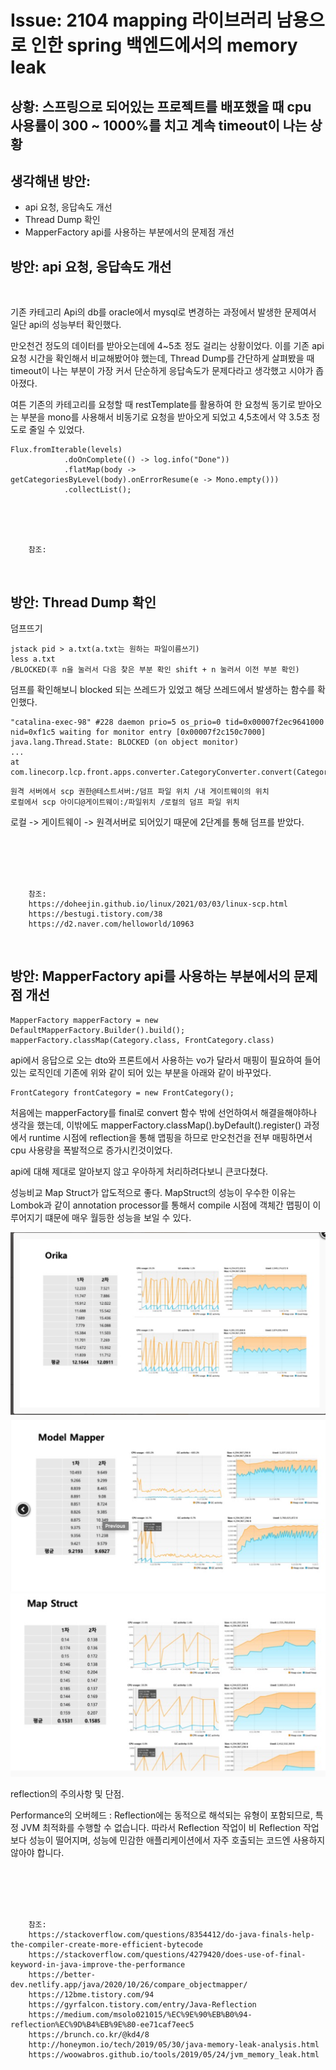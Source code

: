 <!--
author: Dailyscat
purpose: issue arrange
rules:
 (1) 헤더와 문단사이
    <br/>
    <br/>
 (2) 코드가 작성되는 부분은 >로 정리
 (3) 참조는 해당 내용 바로 아래
    <br/>
    <br/>
 (4) 명령어는 bold
 (5) 방안은 ## 안의 과정은 ###
-->

# Issue: 2104 mapping 라이브러리 남용으로 인한 spring 백엔드에서의 memory leak

## 상황: 스프링으로 되어있는 프로젝트를 배포했을 때 cpu 사용률이 300 ~ 1000%를 치고 계속 timeout이 나는 상황

## 생각해낸 방안:

- api 요청, 응답속도 개선
- Thread Dump 확인
- MapperFactory api를 사용하는 부분에서의 문제점 개선

## 방안: api 요청, 응답속도 개선

<br/>

기존 카테고리 Api의 db를 oracle에서 mysql로 변경하는 과정에서 발생한 문제여서 일단 api의 성능부터 확인했다.

만오천건 정도의 데이터를 받아오는데에 4~5초 정도 걸리는 상황이었다. 이를 기존 api 요청 시간을 확인해서 비교해봤어야 했는데, Thread Dump를 간단하게 살펴봤을 때 timeout이 나는 부분이 가장 커서 단순하게 응답속도가 문제다라고 생각했고 시야가 좁아졌다.

여튼 기존의 카테고리를 요청할 때 restTemplate를 활용하여 한 요청씩 동기로 받아오는 부분을 mono를 사용해서 비동기로 요청을 받아오게 되었고 4,5초에서 약 3.5초 정도로 줄일 수 있었다.

```
Flux.fromIterable(levels)
			.doOnComplete(() -> log.info("Done"))
			.flatMap(body -> getCategoriesByLevel(body).onErrorResume(e -> Mono.empty()))
			.collectList();

```

<br/>
<br/>
<br/>

        참조:

<br/>

## 방안: Thread Dump 확인

덤프뜨기

```
jstack pid > a.txt(a.txt는 원하는 파일이름쓰기)
less a.txt
/BLOCKED(후 n을 눌러서 다음 찾은 부분 확인 shift + n 눌러서 이전 부분 확인)
```

덤프를 확인해보니 blocked 되는 쓰레드가 있었고 해당 쓰레드에서 발생하는 함수를 확인했다.

```
"catalina-exec-98" #228 daemon prio=5 os_prio=0 tid=0x00007f2ec9641000 nid=0xf1c5 waiting for monitor entry [0x00007f2c150c7000]
java.lang.Thread.State: BLOCKED (on object monitor)
...
at com.linecorp.lcp.front.apps.converter.CategoryConverter.convert(CategoryConverter.java:50)
```


```
원격 서버에서 scp 권한@테스트서버:/덤프 파일 위치 /내 게이트웨이의 위치
로컬에서 scp 아이디@게이트웨이:/파일위치 /로컬의 덤프 파일 위치
```

로컬 -> 게이트웨이 -> 원격서버로 되어있기 때문에 2단계를 통해 덤프를 받았다.

<br/>

<br/>
<br/>
<br/>

        참조:
        https://doheejin.github.io/linux/2021/03/03/linux-scp.html
        https://bestugi.tistory.com/38
        https://d2.naver.com/helloworld/10963

<br/>

## 방안: MapperFactory api를 사용하는 부분에서의 문제점 개선

```
MapperFactory mapperFactory = new DefaultMapperFactory.Builder().build();
mapperFactory.classMap(Category.class, FrontCategory.class)
```
api에서 응답으로 오는 dto와 프론트에서 사용하는 vo가 달라서 매핑이 필요하여 들어있는 로직인데 기존에 위와 같이 되어 있는 부분을 아래와 같이 바꾸었다.

```
FrontCategory frontCategory = new FrontCategory();
```

처음에는 mapperFactory를 final로 convert 함수 밖에 선언하여서 해결을해야하나 생각을 했는데, 이밖에도 mapperFactory.classMap().byDefault().register() 과정에서 runtime 시점에 reflection을 통해 맵핑을 하므로 만오천건을 전부 매핑하면서 cpu 사용량을 폭발적으로 증가시킨것이었다.

api에 대해 제대로 알아보지 않고 우아하게 처리하려다보니 큰코다쳤다.


성능비교 Map Struct가 압도적으로 좋다.
MapStruct의 성능이 우수한 이유는 Lombok과 같이 annotation processor를 통해서 compile 시점에 객체간 맵핑이 이루어지기 떄문에 매우 월등한 성능을 보일 수 있다.

![](./image/2021-04-11-23-38-24.png)
![](./image/2021-04-11-23-38-54.png)
![](./image/2021-04-11-23-39-24.png)

reflection의 주의사항 및 단점.

Performance의 오버헤드 : Reflection에는 동적으로 해석되는 유형이 포함되므로, 특정 JVM 최적화를 수행할 수 없습니다. 따라서 Reflection 작업이 비 Reflection 작업보다 성능이 떨어지며, 성능에 민감한 애플리케이션에서 자주 호출되는 코드엔 사용하지 않아야 합니다.

<br/>

<br/>
<br/>
<br/>

        참조:
        https://stackoverflow.com/questions/8354412/do-java-finals-help-the-compiler-create-more-efficient-bytecode
        https://stackoverflow.com/questions/4279420/does-use-of-final-keyword-in-java-improve-the-performance
        https://better-dev.netlify.app/java/2020/10/26/compare_objectmapper/
        https://12bme.tistory.com/94
        https://gyrfalcon.tistory.com/entry/Java-Reflection
        https://medium.com/msolo021015/%EC%9E%90%EB%B0%94-reflection%EC%9D%B4%EB%9E%80-ee71caf7eec5
        https://brunch.co.kr/@kd4/8
        http://honeymon.io/tech/2019/05/30/java-memory-leak-analysis.html
        https://woowabros.github.io/tools/2019/05/24/jvm_memory_leak.html

<br/>
